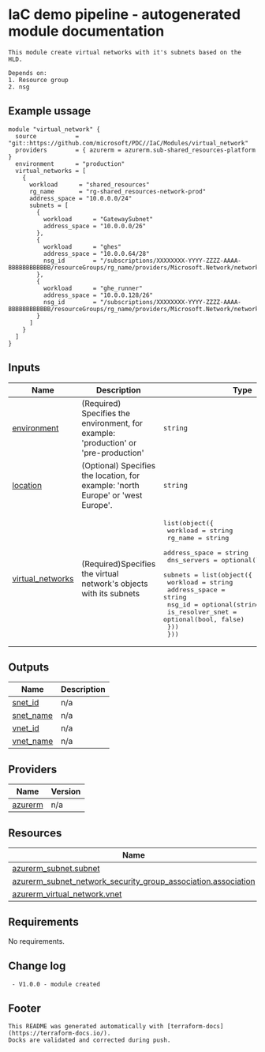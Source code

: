 <!-- BEGIN_TF_DOCS -->
# IaC demo pipeline - autogenerated module documentation
```hcl
This module create virtual networks with it's subnets based on the HLD.

Depends on:
1. Resource group
2. nsg
```
## Example ussage
```hcl
module "virtual_network" {
  source           = "git::https://github.com/microsoft/PDC//IaC/Modules/virtual_network"
  providers        = { azurerm = azurerm.sub-shared_resources-platform }
  environment      = "production"
  virtual_networks = [
    {
      workload      = "shared_resources"
      rg_name       = "rg-shared_resources-network-prod"
      address_space = "10.0.0.0/24"
      subnets = [
        {
          workload      = "GatewaySubnet"
          address_space = "10.0.0.0/26"
        },
        {
          workload      = "ghes"
          address_space = "10.0.0.64/28"
          nsg_id        = "/subscriptions/XXXXXXXX-YYYY-ZZZZ-AAAA-BBBBBBBBBBBB/resourceGroups/rg_name/providers/Microsoft.Network/networkSecurityGroups/nsg_name"
        },
        {
          workload      = "ghe_runner"
          address_space = "10.0.0.128/26"
          nsg_id        = "/subscriptions/XXXXXXXX-YYYY-ZZZZ-AAAA-BBBBBBBBBBBB/resourceGroups/rg_name/providers/Microsoft.Network/networkSecurityGroups/nsg_name"
        }
      ]
    }
  ]
}
```
## Inputs

| Name | Description | Type | Default | Required |
|------|-------------|------|---------|:--------:|
| <a name="input_environment"></a> [environment](#input\_environment) | (Required) Specifies the environment, for example: 'production' or 'pre-production' | `string` | n/a | yes |
| <a name="input_location"></a> [location](#input\_location) | (Optional) Specifies the location, for example: 'north Europe' or 'west Europe'. | `string` | `"West Europe"` | no |
| <a name="input_virtual_networks"></a> [virtual\_networks](#input\_virtual\_networks) | (Required)Specifies the virtual network's objects with its subnets | <pre>list(object({<br>    workload      = string<br>    rg_name       = string<br>    address_space = string<br>    dns_servers   = optional(list(string), [])<br>    subnets = list(object({<br>      workload      = string<br>      address_space = string<br>      nsg_id        = optional(string, null)<br>      is_resolver_snet = optional(bool, false)<br>    }))<br>  }))</pre> | n/a | yes |

## Outputs

| Name | Description |
|------|-------------|
| <a name="output_snet_id"></a> [snet\_id](#output\_snet\_id) | n/a |
| <a name="output_snet_name"></a> [snet\_name](#output\_snet\_name) | n/a |
| <a name="output_vnet_id"></a> [vnet\_id](#output\_vnet\_id) | n/a |
| <a name="output_vnet_name"></a> [vnet\_name](#output\_vnet\_name) | n/a |

## Providers

| Name | Version |
|------|---------|
| <a name="provider_azurerm"></a> [azurerm](#provider\_azurerm) | n/a |

## Resources

| Name | Type |
|------|------|
| [azurerm_subnet.subnet](https://registry.terraform.io/providers/hashicorp/azurerm/latest/docs/resources/subnet) | resource |
| [azurerm_subnet_network_security_group_association.association](https://registry.terraform.io/providers/hashicorp/azurerm/latest/docs/resources/subnet_network_security_group_association) | resource |
| [azurerm_virtual_network.vnet](https://registry.terraform.io/providers/hashicorp/azurerm/latest/docs/resources/virtual_network) | resource |

## Requirements

No requirements.

## Change log
```hcl
 - V1.0.0 - module created
```
## Footer
```hcl
This README was generated automatically with [terraform-docs](https://terraform-docs.io/).
Docks are validated and corrected during push.
```
<!-- END_TF_DOCS -->